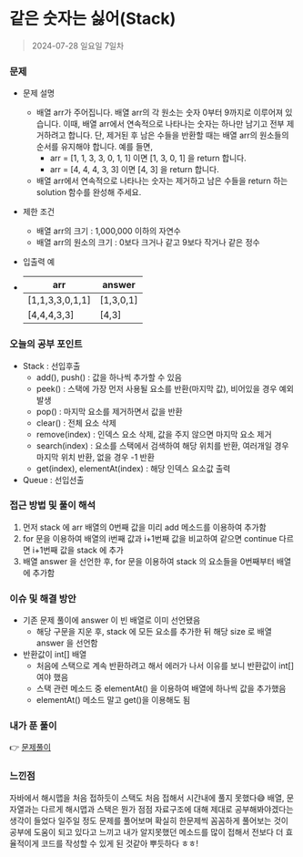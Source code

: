 # 같은 숫자는 싫어(Stack)
> 2024-07-28 일요일 7일차

### 문제
+ 문제 설명
    + 배열 arr가 주어집니다. 배열 arr의 각 원소는 숫자 0부터 9까지로 이루어져 있습니다. 이때, 배열 arr에서 연속적으로 나타나는 숫자는 하나만 남기고 전부 제거하려고 합니다. 단, 제거된 후 남은 수들을 반환할 때는 배열 arr의 원소들의 순서를 유지해야 합니다. 예를 들면,
      + arr = [1, 1, 3, 3, 0, 1, 1] 이면 [1, 3, 0, 1] 을 return 합니다.
      + arr = [4, 4, 4, 3, 3] 이면 [4, 3] 을 return 합니다.
    + 배열 arr에서 연속적으로 나타나는 숫자는 제거하고 남은 수들을 return 하는 solution 함수를 완성해 주세요.

+ 제한 조건
  + 배열 arr의 크기 : 1,000,000 이하의 자연수
  + 배열 arr의 원소의 크기 : 0보다 크거나 같고 9보다 작거나 같은 정수

+ 입출력 예 
+ | arr           | answer |
    |---------------|-------|
  | [1,1,3,3,0,1,1]|[1,3,0,1]|
  | [4,4,4,3,3] |[4,3]|

### 오늘의 공부 포인트
+ Stack : 선입후출
  + add(), push() : 값을 하나씩 추가할 수 있음
  + peek() : 스택에 가장 먼저 사용될 요소를 반환(마지막 값), 비어있을 경우 예외 발생
  + pop() : 마지막 요소를 제거하면서 값을 반환
  + clear() : 전체 요소 삭제
  + remove(index) : 인덱스 요소 삭제, 값을 주지 않으면 마지막 요소 제거
  + search(index) : 요소를 스택에서 검색하여 해당 위치를 반환, 여러개일 경우 마지막 위치 반환, 없을 경우 -1 반환
  + get(index), elementAt(index) : 해당 인덱스 요소값 출력
+ Queue : 선입선출

### 접근 방법 및 풀이 해석
1. 먼저 stack 에 arr 배열의 0번째 값을 미리 add 메소드를 이용하여 추가함
2. for 문을 이용하여 배열의 i번째 값과 i+1번째 값을 비교하여 같으면 continue 다르면 i+1번째 값을 stack 에 추가
3. 배열 answer 을 선언한 후, for 문을 이용하여 stack 의 요소들을 0번째부터 배열에 추가함

### 이슈 및 해결 방안
+ 기존 문제 풀이에 answer 이 빈 배열로 이미 선언됐음
    + 해당 구문을 지운 후, stack 에 모든 요소를 추가한 뒤 해당 size 로 배열 answer 을 선언함
+ 반환값이 int[] 배열
    + 처음에 스택으로 계속 반환하려고 해서 에러가 나서 이유를 보니 반환값이 int[]여야 했음
    + 스택 관련 메소드 중 elementAt() 을 이용하여 배열에 하나씩 값을 추가했음
    + elementAt() 메소드 말고 get()을 이용해도 됨

### 내가 푼 풀이
👉 [문제풀이](https://github.com/subbangE/codingTest-study/blob/master/src/day_7/stack.java)

### 느낀점
자바에서 해시맵을 처음 접하듯이 스택도 처음 접해서 시간내에 풀지 못했다😅 배열, 문자열과는 다르게 해시맵과 스택은 뭔가 점점 자료구조에 대해 제대로 공부해봐야겠다는 생각이 들었다
일주일 정도 문제를 풀어보며 확실히 한문제씩 꼼꼼하게 풀어보는 것이 공부에 도움이 되고 있다고 느끼고 내가 알지못했던 메소드를 많이 접해서 전보다 더 효율적이게 코드를 작성할 수 있게 된 것같아 뿌듯하다 ㅎㅎ!